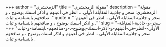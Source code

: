 +++
author = "الزمخشري"
title = "مقولة الزمخشري"
description = "مقولة الزمخشري: سحر و جاذبية المقابلة الأولى .. انظر في أعينهم و اذكر اسمك بوضوح ، و صافحهم بابتسامة و ثبات ."
quote = '''سحر و جاذبية المقابلة الأولى .. انظر في أعينهم و اذكر اسمك بوضوح ، و صافحهم بابتسامة و ثبات .'''
slug = "سحر-و-جاذبية-المقابلة-الأولى--انظر-في-أعينهم-و-اذكر-اسمك-بوضوح-،-و-صافحهم-بابتسامة-و-ثبات"
+++
سحر و جاذبية المقابلة الأولى .. انظر في أعينهم و اذكر اسمك بوضوح ، و صافحهم بابتسامة و ثبات .
